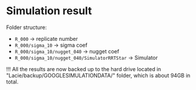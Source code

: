 # Simulation result

Folder structure:
- `R_000` -> replicate number
- `R_000/sigma_10` -> sigma coef
- `R_000/sigma_10/nugget_040` -> nugget coef
- `R_000/sigma_10/nugget_040/SimulatorRRTStar` -> Simulator


!!! All the results are now backed up to the hard drive located in "Lacie/backup/GOOGLESIMULATIONDATA/" folder, which is about 94GB in total.
